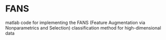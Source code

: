 # FANS
matlab code for implementing the FANS (Feature Augmentation via Nonparametrics and Selection) classification method for high-dimensional data
